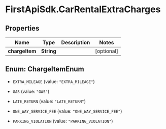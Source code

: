 # FirstApiSdk.CarRentalExtraCharges

## Properties
Name | Type | Description | Notes
------------ | ------------- | ------------- | -------------
**chargeItem** | **String** |  | [optional] 


<a name="ChargeItemEnum"></a>
## Enum: ChargeItemEnum


* `EXTRA_MILEAGE` (value: `"EXTRA_MILEAGE"`)

* `GAS` (value: `"GAS"`)

* `LATE_RETURN` (value: `"LATE_RETURN"`)

* `ONE_WAY_SERVICE_FEE` (value: `"ONE_WAY_SERVICE_FEE"`)

* `PARKING_VIOLATION` (value: `"PARKING_VIOLATION"`)




